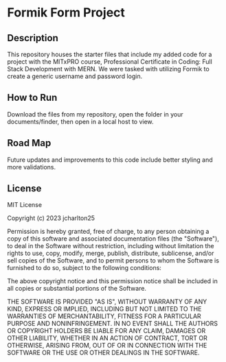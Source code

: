 # Formik Form Project

## Description
This repository houses the starter files that include my added code for a project with the MITxPRO course, Professional Certificate in Coding: Full Stack Development with MERN. We were tasked with utilizing Formik to create a generic username and password login. 

## How to Run
Download the files from my repository, open the folder in your documents/finder, then open in a local host to view.

## Road Map
Future updates and improvements to this code include better styling and more validations. 

## License
MIT License

Copyright (c) 2023 jcharlton25

Permission is hereby granted, free of charge, to any person obtaining a copy
of this software and associated documentation files (the "Software"), to deal
in the Software without restriction, including without limitation the rights
to use, copy, modify, merge, publish, distribute, sublicense, and/or sell
copies of the Software, and to permit persons to whom the Software is
furnished to do so, subject to the following conditions:

The above copyright notice and this permission notice shall be included in all
copies or substantial portions of the Software.

THE SOFTWARE IS PROVIDED "AS IS", WITHOUT WARRANTY OF ANY KIND, EXPRESS OR
IMPLIED, INCLUDING BUT NOT LIMITED TO THE WARRANTIES OF MERCHANTABILITY,
FITNESS FOR A PARTICULAR PURPOSE AND NONINFRINGEMENT. IN NO EVENT SHALL THE
AUTHORS OR COPYRIGHT HOLDERS BE LIABLE FOR ANY CLAIM, DAMAGES OR OTHER
LIABILITY, WHETHER IN AN ACTION OF CONTRACT, TORT OR OTHERWISE, ARISING FROM,
OUT OF OR IN CONNECTION WITH THE SOFTWARE OR THE USE OR OTHER DEALINGS IN THE
SOFTWARE.
